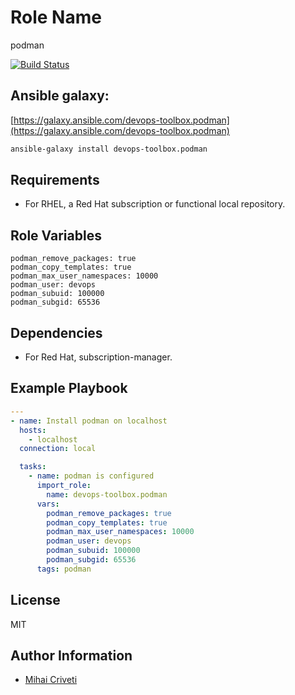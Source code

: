 Role Name
=========

podman

[![Build Status](https://travis-ci.org/cmihai-ansible/podman.svg?branch=master)](https://travis-ci.org/cmihai-ansible/podman)

Ansible galaxy:
---------------

[https://galaxy.ansible.com/devops-toolbox.podman](https://galaxy.ansible.com/devops-toolbox.podman)

```bash
ansible-galaxy install devops-toolbox.podman
```

Requirements
------------

- For RHEL, a Red Hat subscription or functional local repository.

Role Variables
--------------

```
podman_remove_packages: true
podman_copy_templates: true
podman_max_user_namespaces: 10000
podman_user: devops
podman_subuid: 100000
podman_subgid: 65536
```

Dependencies
------------

- For Red Hat, subscription-manager.

Example Playbook
----------------

```yaml
---
- name: Install podman on localhost
  hosts:
    - localhost
  connection: local

  tasks:
    - name: podman is configured
      import_role:
        name: devops-toolbox.podman
      vars:
        podman_remove_packages: true
        podman_copy_templates: true
        podman_max_user_namespaces: 10000
        podman_user: devops
        podman_subuid: 100000
        podman_subgid: 65536
      tags: podman
```

License
-------

MIT

Author Information
------------------

- [Mihai Criveti](https://www.linkedin.com/in/devops-toolbox.)
